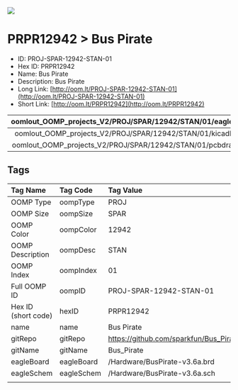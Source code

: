 


  
![][im]
# PRPR12942 > Bus Pirate

- ID: PROJ-SPAR-12942-STAN-01
- Hex ID: PRPR12942
- Name: Bus Pirate
- Description: Bus Pirate
- Long Link: [http://oom.lt/PROJ-SPAR-12942-STAN-01](http://oom.lt/PROJ-SPAR-12942-STAN-01)
- Short Link: [http://oom.lt/PRPR12942](http://oom.lt/PRPR12942)
  

|oomlout_OOMP_projects_V2/PROJ/SPAR/12942/STAN/01/eagleImage.png|oomlout_OOMP_projects_V2/PROJ/SPAR/12942/STAN/01/eagleSchemImage.png|oomlout_OOMP_projects_V2/PROJ/SPAR/12942/STAN/01/kicadPcb3dFront.png|oomlout_OOMP_projects_V2/PROJ/SPAR/12942/STAN/01/kicadPcb3dBack.png|
| :---: | :---: | :---: | :---: |
|oomlout_OOMP_projects_V2/PROJ/SPAR/12942/STAN/01/kicadPcb3d.png|oomlout_OOMP_projects_V2/PROJ/SPAR/12942/STAN/01/bomBack.png|oomlout_OOMP_projects_V2/PROJ/SPAR/12942/STAN/01/bomFront.png|oomlout_OOMP_projects_V2/PROJ/SPAR/12942/STAN/01/pcbdraw.svg|
|oomlout_OOMP_projects_V2/PROJ/SPAR/12942/STAN/01/pcbdrawBack.svg||||

## Tags
  

|Tag Name|Tag Code|Tag Value|
| :--- | :--- | :--- |
|OOMP Type|oompType|PROJ|
|OOMP Size|oompSize|SPAR|
|OOMP Color|oompColor|12942|
|OOMP Description|oompDesc|STAN|
|OOMP Index|oompIndex|01|
|Full OOMP ID|oompID|PROJ-SPAR-12942-STAN-01|
|Hex ID (short code)|hexID|PRPR12942|
|name|name|Bus Pirate|
|gitRepo|gitRepo|https://github.com/sparkfun/Bus_Pirate|
|gitName|gitName|Bus_Pirate|
|eagleBoard|eagleBoard|/Hardware/BusPirate-v3.6a.brd|
|eagleSchem|eagleSchem|/Hardware/BusPirate-v3.6a.sch|
||||



[im]: PROJ/SPAR/12942/STAN/01/kicadPcb3d_450.png

